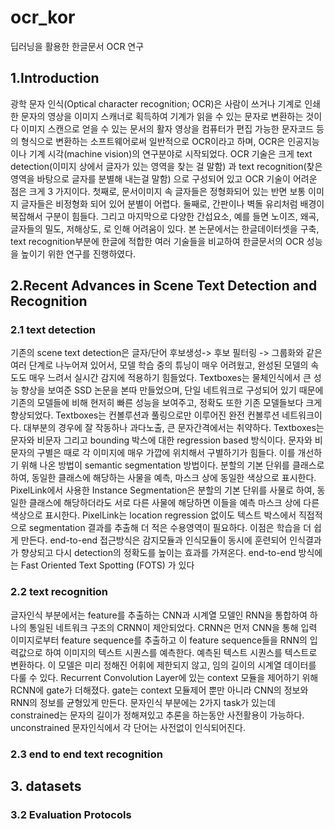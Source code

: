 # ocr_kor
딥러닝을 활용한 한글문서 OCR 연구

## 1.Introduction
광학 문자 인식(Optical character recognition; OCR)은 사람이 쓰거나 기계로 인쇄한 문자의 영상을 이미지 스캐너로 획득하여 기계가 읽을 수 있는 문자로 변환하는 것이다
이미지 스캔으로 얻을 수 있는 문서의 활자 영상을 컴퓨터가 편집 가능한 문자코드 등의 형식으로 변환하는 소프트웨어로써 일반적으로 OCR이라고 하며, OCR은 인공지능이나 기계 시각(machine vision)의 연구분야로 시작되었다.
OCR 기술은 크게 text detection(이미지 상에서 글자가 있는 영역을 찾는 걸 말함) 과 text recognition(찾은 영역을 바탕으로 글자를 분별해 내는걸 말함) 으로 구성되어 있고 OCR 기술이 어려운 점은 크게 3 가지이다. 
첫째로, 문서이미지 속 글자들은 정형화되어 있는 반면 보통 이미지 글자들은 비정형화 되어 있어 분별이 어렵다. 둘째로, 간판이나 벽돌 유리처럼 배경이 복잡해서 구분이 힘들다. 그리고 마지막으로 다양한 간섭요소, 예를 들면 노이즈, 왜곡, 글자들의 밀도, 저해상도, 로 인해 어려움이 있다. 
본 논문에서는 한글데이터셋을 구축, text recognition부분에 한글에 적합한 여러 기술들을 비교하여 한글문서의 OCR 성능을 높이기 위한 연구를 진행하였다.

## 2.Recent Advances in Scene Text Detection and Recognition
### 2.1 text detection
기존의 scene text detection은 글자/단어 후보생성-> 후보 필터링 -> 그룹화와 같은 여러 단계로 나누어져 있어서, 모델 학습 중의 튜닝이 매우 어려웠고, 완성된 모델의 속도도 매우 느려서 실시간 감지에 적용하기 힘들었다. Textboxes는 물체인식에서 큰 성능 향상을 보여준 SSD 논문을 본따 만들었으며, 단일 네트워크로 구성되어 있기 때문에 기존의 모델들에 비해 현저히 빠른 성능을 보여주고, 정확도 또한 기존 모델들보다 크게 향상되었다. Textboxes는 컨볼루션과  풀링으로만 이루어진 완전 컨볼루션 네트워크이다. 대부분의 경우에 잘 작동하나 과다노출, 큰 문자간격에서는 취약하다. Textboxes는 문자와 비문자 그리고 bounding 박스에 대한 regression based 방식이다. 문자와 비문자의 구별은 때로 각 이미지에 매우 가깝에 위치해서 구별하기가 힘들다. 이를 개선하기 위해 나온 방법이 semantic segmentation 방법이다. 분할의 기본 단위를 클래스로 하여, 동일한 클래스에 해당하는 사물을 예측, 마스크 상에 동일한 색상으로 표시한다. PixelLink에서 사용한 Instance Segmentation은 분할의 기본 단위를 사물로 하여, 동일한 클래스에 해당하더라도 서로 다른 사물에 해당하면 이들을 예측 마스크 상에 다른 색상으로 표시한다. PixelLink는 location regression 없이도 텍스트 박스에서 직접적으로 segmentation 결과를 추출해 더 적은 수용영역이 필요하다. 이점은 학습을 더 쉽게 만든다.
end-to-end 접근방식은 감지모듈과 인식모듈이 동시에 훈련되어 인식결과가 향상되고 다시 detection의 정확도를 높이는 효과를 가져온다. end-to-end 방식에는 Fast Oriented Text Spotting (FOTS) 가 있다

### 2.2 text recognition
글자인식 부분에서는 feature를 추출하는 CNN과 시계열 모델인 RNN을 통합하여 하나의 통일된 네트워크 구조의 CRNN이 제안되었다. CRNN은 먼저 CNN을 통해 입력 이미지로부터 feature sequence를 추출하고 이 feature sequence들을 RNN의 입력값으로 하여 이미지의 텍스트 시퀀스를 예측한다. 예측된 텍스트 시퀀스를 텍스트로 변환하다. 이 모델은 미리 정해진 어휘에 제한되지 않고, 임의 길이의 시계열 데이터를 다룰 수 있다. Recurrent Convolution Layer에 있는 context 모듈을 제어하기 위해 RCNN에 gate가 더해졌다. gate는 context 모듈제어 뿐만 아니라 CNN의 정보와 RNN의 정보를 균형있게 만든다. 문자인식 부분에는 2가지 task가 있는데 constrained는 문자의 길이가 정해져있고 추론을 하는동안 사전활용이 가능하다. unconstrained 문자인식에서 각 단어는 사전없이 인식되어진다. 

### 2.3 end to end text recognition


## 3. datasets
### 3.2 Evaluation Protocols



